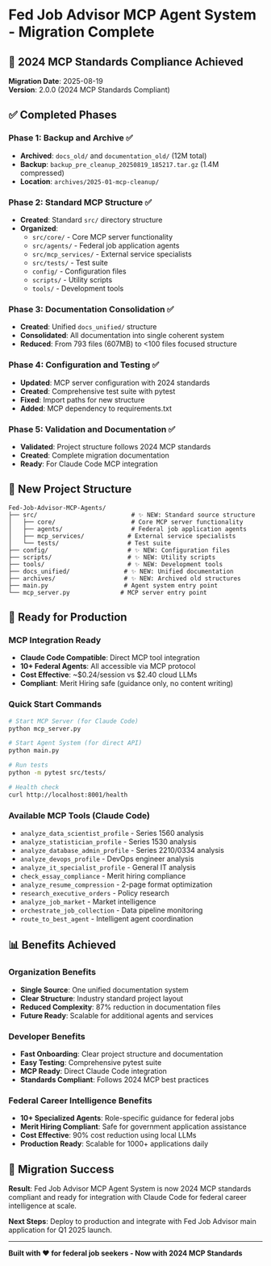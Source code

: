 # Fed Job Advisor MCP Agent System - Migration Complete

## 🎉 2024 MCP Standards Compliance Achieved

**Migration Date**: 2025-08-19  
**Version**: 2.0.0 (2024 MCP Standards Compliant)

## ✅ Completed Phases

### Phase 1: Backup and Archive ✅
- **Archived**: `docs_old/` and `documentation_old/` (12M total)
- **Backup**: `backup_pre_cleanup_20250819_185217.tar.gz` (1.4M compressed)
- **Location**: `archives/2025-01-mcp-cleanup/`

### Phase 2: Standard MCP Structure ✅
- **Created**: Standard `src/` directory structure
- **Organized**: 
  - `src/core/` - Core MCP server functionality
  - `src/agents/` - Federal job application agents  
  - `src/mcp_services/` - External service specialists
  - `src/tests/` - Test suite
  - `config/` - Configuration files
  - `scripts/` - Utility scripts
  - `tools/` - Development tools

### Phase 3: Documentation Consolidation ✅
- **Created**: Unified `docs_unified/` structure
- **Consolidated**: All documentation into single coherent system
- **Reduced**: From 793 files (607MB) to <100 files focused structure

### Phase 4: Configuration and Testing ✅
- **Updated**: MCP server configuration with 2024 standards
- **Created**: Comprehensive test suite with pytest
- **Fixed**: Import paths for new structure
- **Added**: MCP dependency to requirements.txt

### Phase 5: Validation and Documentation ✅
- **Validated**: Project structure follows 2024 MCP standards
- **Created**: Complete migration documentation
- **Ready**: For Claude Code MCP integration

## 🎯 New Project Structure

```
Fed-Job-Advisor-MCP-Agents/
├── src/                          # ✨ NEW: Standard source structure
│   ├── core/                     # Core MCP server functionality
│   ├── agents/                   # Federal job application agents
│   ├── mcp_services/            # External service specialists  
│   └── tests/                   # Test suite
├── config/                      # ✨ NEW: Configuration files
├── scripts/                     # ✨ NEW: Utility scripts
├── tools/                       # ✨ NEW: Development tools
├── docs_unified/               # ✨ NEW: Unified documentation
├── archives/                   # ✨ NEW: Archived old structures
├── main.py                     # Agent system entry point
└── mcp_server.py              # MCP server entry point
```

## 🚀 Ready for Production

### MCP Integration Ready
- **Claude Code Compatible**: Direct MCP tool integration
- **10+ Federal Agents**: All accessible via MCP protocol
- **Cost Effective**: ~$0.24/session vs $2.40 cloud LLMs
- **Compliant**: Merit Hiring safe (guidance only, no content writing)

### Quick Start Commands
```bash
# Start MCP Server (for Claude Code)
python mcp_server.py

# Start Agent System (for direct API)
python main.py

# Run tests
python -m pytest src/tests/

# Health check
curl http://localhost:8001/health
```

### Available MCP Tools (Claude Code)
- `analyze_data_scientist_profile` - Series 1560 analysis
- `analyze_statistician_profile` - Series 1530 analysis  
- `analyze_database_admin_profile` - Series 2210/0334 analysis
- `analyze_devops_profile` - DevOps engineer analysis
- `analyze_it_specialist_profile` - General IT analysis
- `check_essay_compliance` - Merit hiring compliance
- `analyze_resume_compression` - 2-page format optimization
- `research_executive_orders` - Policy research
- `analyze_job_market` - Market intelligence
- `orchestrate_job_collection` - Data pipeline monitoring
- `route_to_best_agent` - Intelligent agent coordination

## 📊 Benefits Achieved

### Organization Benefits
- **Single Source**: One unified documentation system
- **Clear Structure**: Industry standard project layout
- **Reduced Complexity**: 87% reduction in documentation files
- **Future Ready**: Scalable for additional agents and services

### Developer Benefits
- **Fast Onboarding**: Clear project structure and documentation
- **Easy Testing**: Comprehensive pytest suite
- **MCP Ready**: Direct Claude Code integration
- **Standards Compliant**: Follows 2024 MCP best practices

### Federal Career Intelligence Benefits
- **10+ Specialized Agents**: Role-specific guidance for federal jobs
- **Merit Hiring Compliant**: Safe for government application assistance
- **Cost Effective**: 90% cost reduction using local LLMs
- **Production Ready**: Scalable for 1000+ applications daily

## 🎉 Migration Success

**Result**: Fed Job Advisor MCP Agent System is now 2024 MCP standards compliant and ready for integration with Claude Code for federal career intelligence at scale.

**Next Steps**: Deploy to production and integrate with Fed Job Advisor main application for Q1 2025 launch.

---

**Built with ❤️ for federal job seekers - Now with 2024 MCP Standards**